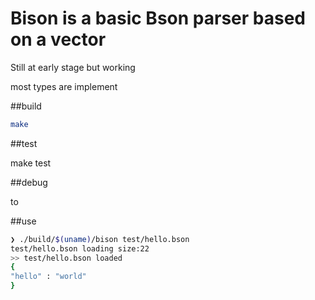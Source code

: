 # Bison is a basic Bson parser based on a vector

Still at early stage but working 

most types are implement

##build 

```bash
make


````

##test 

make test

##debug

to

##use

```bash
❯ ./build/$(uname)/bison test/hello.bson                                                                                                                                                                      [00:39:29]
test/hello.bson loading size:22
>> test/hello.bson loaded
{
"hello" : "world"
}
````